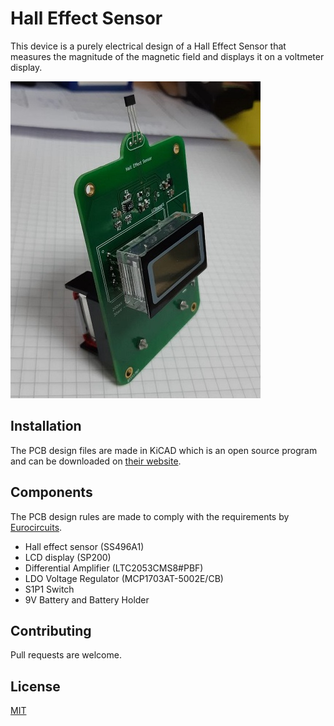 # Hall Effect Sensor

This device is a purely electrical design of a Hall Effect Sensor that measures the magnitude of the magnetic field and displays it on a voltmeter display. 

![Hall Effect Sensor](tricorder.jpg "Hall Effect Sensor")

## Installation

The PCB design files are made in KiCAD which is an open source program and can be downloaded on [their website](http://www.kicad-pcb.org/). 

## Components

The PCB design rules are made to comply with the requirements by [Eurocircuits](https://www.eurocircuits.com/standard-pool-your-default-choice-for-your-pcb/).

 - Hall effect sensor (SS496A1)
 - LCD display (SP200)
 - Differential Amplifier (LTC2053CMS8#PBF)
 - LDO Voltage Regulator (MCP1703AT-5002E/CB)
 - S1P1 Switch
 - 9V Battery and Battery Holder
 
## Contributing

Pull requests are welcome.


## License
[MIT](https://choosealicense.com/licenses/mit/)
